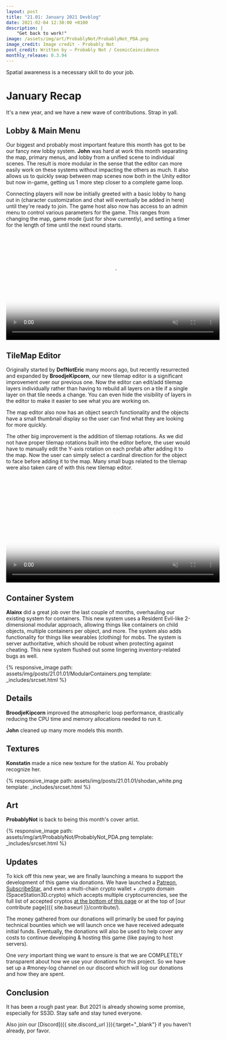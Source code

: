 ```yaml
---
layout: post
title: "21.01: January 2021 Devblog"
date: 2021-02-04 12:30:00 +0100
description: |
    "Get back to work!"
image: /assets/img/art/ProbablyNot/ProbablyNot_PDA.png
image_credit: Image credit - Probably Not
post_credit: Written by – Probably Not / CosmicCoincidence
monthly_release: 0.3.94
---
```


Spatial awareness is a necessary skill to do your job.

# January Recap

It's a new year, and we have a new wave of contributions. Strap in yall.

## Lobby & Main Menu

Our biggest and probably most important feature this month has got to be our fancy new lobby system. **John** was hard at work this month separating the map, primary menus, and lobby from a unified scene to individual scenes. The result is more modular in the sense that the editor can more easily work on these systems without impacting the others as much. It also allows us to quickly swap between map scenes now both in the Unity editor but now in-game, getting us 1 more step closer to a complete game loop.

Connecting players will now be initially greeted with a basic lobby to hang out in (character customization and chat will eventually be added in here) until they're ready to join. The game host also now has access to an admin menu to control various parameters for the game. This ranges from changing the map, game mode (just for show currently), and setting a timer for the length of time until the next round starts.

<video controls muted poster="{{ site.baseurl }}/assets/img/posts/21.01.01/LobbyMenu.png" width="580px">>
  <source src="{{ site.baseurl }}/assets/img/posts/21.01.01/LobbyMenu.webm" type="video/webm">
  <source src="{{ site.baseurl }}/assets/img/posts/21.01.01/LobbyMenu.mp4" type="video/mp4">
</video>

## TileMap Editor

Originally started by **DefNotEric** many moons ago, but recently resurrected and expanded by **BroodjeKipcorn**, our new tilemap editor is a significant improvement over our previous one. Now the editor can edit/add tilemap layers individually rather than having to rebuild all layers on a tile if a single layer on that tile needs a change. You can even hide the visibility of layers in the editor to make it easier to see what you are working on.

The map editor also now has an object search functionality and the objects have a small thumbnail display so the user can find what they are looking for more quickly.

The other big improvement is the addition of tilemap rotations. As we did not have proper tilemap rotations built into the editor before, the user would have to manually edit the Y-axis rotation on each prefab after adding it to the map. Now the user can simply select a cardinal direction for the object to face before adding it to the map. Many small bugs related to the tilemap were also taken care of with this new tilemap editor.

<video controls muted poster="{{ site.baseurl }}/assets/img/posts/21.01.01/TilemapEditor.png" width="580px">>
  <source src="{{ site.baseurl }}/assets/img/posts/21.01.01/TilemapEditor.webm" type="video/webm">
  <source src="{{ site.baseurl }}/assets/img/posts/21.01.01/TilemapEditor.mp4" type="video/mp4">
</video>

## Container System

**Alainx** did a great job over the last couple of months, overhauling our existing system for containers. This new system uses a Resident Evil-like 2-dimensional modular approach, allowing things like containers on child objects, multiple containers per object, and more. The system also adds functionality for things like wearables (clothing) for mobs. The system is server authoritative, which should be robust when protecting against cheating. This new system flushed out some lingering inventory-related bugs as well.

{% responsive_image path: assets/img/posts/21.01.01/ModularContainers.png template: _includes/srcset.html %}

## Details

**BroodjeKipcorn** improved the atmospheric loop performance, drastically reducing the CPU time and memory allocations needed to run it.

**John** cleaned up many more models this month.

## Textures

**Konstatin** made a nice new texture for the station AI. You probably recognize her.

{% responsive_image path: assets/img/posts/21.01.01/shodan_white.png template: _includes/srcset.html %}

## Art

**ProbablyNot** is back to being this month's cover artist.

{% responsive_image path: assets/img/art/ProbablyNot/ProbablyNot_PDA.png template: _includes/srcset.html %}

## Updates

To kick off this new year, we are finally launching a means to support the development of this game via donations. We have launched a [Patreon](https://www.patreon.com/ss3d), [SubscribeStar](https://www.subscribestar.com/space-station-3d), and even a multi-chain crypto wallet + .crypto domain (SpaceStation3D.crypto) which accepts multiple cryptocurrencies, see the full list of accepted cryptos [at the bottom of this page](https://github.com/RE-SS3D/SS3D/wiki/Related-Sites-&-Resources#donation-links) or at the top of [our contribute page]({{ site.baseurl }}/contribute/).

The money gathered from our donations will primarily be used for paying technical bounties which we will launch once we have received adequate initial funds. Eventually, the donations will also be used to help cover any costs to continue developing & hosting this game (like paying to host servers).

One *very* important thing we want to ensure is that we are COMPLETELY transparent about how we use your donations for this project. So we have set up a #money-log channel on our discord which will log our donations and how they are spent.

## Conclusion

It has been a rough past year. But 2021 is already showing some promise, especially for SS3D. Stay safe and stay tuned everyone.

Also join our [Discord]({{ site.discord_url }}){:target="_blank"} if you haven't already, por favor.
